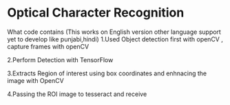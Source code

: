 # Optical Character Recognition
What code contains (This works on English version other language support yet to develop like punjabi,hindi)
1.Used Object detection first with openCV , capture frames with openCV

2.Perform Detection with TensorFlow 

3.Extracts Region of interest using box coordinates and enhnacing the image with OpenCV

4.Passing the ROI image to tesseract and receive

